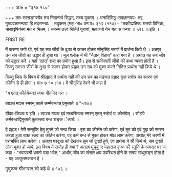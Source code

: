 +++
title = "३१४ १८०"

+++
ततः सत्सङ्गस्यैव तत्र निदानत्वं सिद्धम्, तच्च युक्तम् । अनादिसिद्ध-तदज्ञानमय- तद्व मुख्यवतामन्यथा हि तदसम्भवः । तदुक्तम् (महा-भा० वन प० ३१२।११७) - "तर्कोऽप्रतिष्ठः श्रतयो विभिन्ना, नासावृषियंस्य मत न भिन्नम् । धर्मस्य तत्त्वं निहितं गुहायां, महाजनो येन गतः स पन्थाः ॥ ५२८ ॥ इति । 

FRIST RE 

में करुणा जगी थी, एवं यह सब जीवों के दुःख से कातर होकर श्रीनृसिंह चरणों में प्रार्थना किये थे । अतएव उन सब जीवों का उद्धार ही हुआ था । मूल श्लोक में भी "नैतान् विहाय" कहा गया है । अर्थात् यह सब जीव को उद्धार करें । यहाँ 'एतत्' शब्द का प्रयोग हुआ है। इस से समीपवर्ती जीवों की कथा व्यक्त होती है । किन्तु समस्त जीवों के दुःख से कातर होकर प्रह्लाद उन सब को मुक्त करने निमित्त प्रार्थना नहीं किये थे । 

किन्तु जिस के विषय में श्रीप्रह्लाद ने प्रार्थना नहीं की उन सब का मङ्गल प्रह्लाद कृत स्त्रोत्र का स्मरण एवं कीर्तन से ही होगा । भा० ७ १०।१४। में श्रीनृसिंह देवने भी कहा है 

"य एतत् कीर्तयेन्मह्यं त्वया गीतमिदं नरः । 

त्वाञ्च माञ्च स्मरन् काले कर्म्मबन्धात् प्रमुच्यते ॥ "५२७॥ 

टीका-किञ्च य इति । त्वाञ्च माञ्च इदं मच्चरितञ्च स्मरन् एतत् स्त्रोत्रं यः कोर्त्तयेत् । सोऽपि कर्मबन्धाद्विमुच्यते कुतस्तव बन्ध शङ्क ेत्यर्थः ॥ 

हे प्रह्लाद ! मेरी सन्तुष्टि हेतु तुमने जो स्तव किया। इस का कीर्त्तन जो करेगा, एवं तुम को एवं मुझ को स्मरण करता हुआ उक्त स्तव का कीर्तन करेगा, वह कर्म बन्ध से मुक्त होकर मोक्ष लाभ करेगा, अर्थात् मेरे चरणों में पराभक्ति लाभ करेगा । अतएव परदुःख को देखकर तुम जो दुःखी हुये, एवं प्रार्थना ने श्री किये थे, सब दुःखी लोक मुक्त हो जायें, इस विषय में सन्देह ही क्या ? अतएव मुचुकुन्द महाराज कृष्ण की स्तुति के अवसर पर जा कहा - "भवापवर्गो भ्रमतो यदा भवेत् " अर्थात् जीव का संसार क्षय उपस्थित होने के समय साधुसङ्ग होता है - यह अत्युत्तमकथन है । 

मुचुकन्द श्रीभगवान् को कहे थे ॥ १७६ ॥ 
